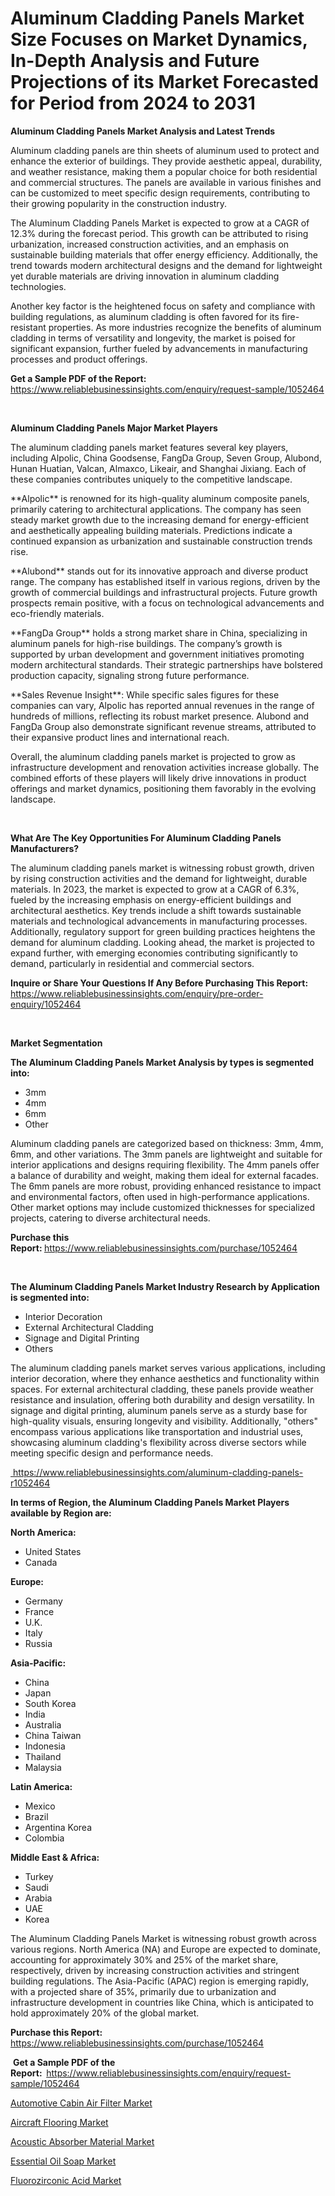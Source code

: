 <p><h1>Aluminum Cladding Panels Market Size Focuses on Market Dynamics, In-Depth Analysis and Future Projections of its Market Forecasted for Period from 2024 to 2031</h1></p><p><strong>Aluminum Cladding Panels Market Analysis and Latest Trends</strong></p>
<p><p>Aluminum cladding panels are thin sheets of aluminum used to protect and enhance the exterior of buildings. They provide aesthetic appeal, durability, and weather resistance, making them a popular choice for both residential and commercial structures. The panels are available in various finishes and can be customized to meet specific design requirements, contributing to their growing popularity in the construction industry.</p><p>The Aluminum Cladding Panels Market is expected to grow at a CAGR of 12.3% during the forecast period. This growth can be attributed to rising urbanization, increased construction activities, and an emphasis on sustainable building materials that offer energy efficiency. Additionally, the trend towards modern architectural designs and the demand for lightweight yet durable materials are driving innovation in aluminum cladding technologies.</p><p>Another key factor is the heightened focus on safety and compliance with building regulations, as aluminum cladding is often favored for its fire-resistant properties. As more industries recognize the benefits of aluminum cladding in terms of versatility and longevity, the market is poised for significant expansion, further fueled by advancements in manufacturing processes and product offerings.</p></p>
<p><strong>Get a Sample PDF of the Report:&nbsp;</strong> <a href="https://www.reliablebusinessinsights.com/enquiry/request-sample/1052464?utm_campaign=62&utm_medium=2&utm_source=Github&utm_content=ia&utm_term=15112024&utm_id=aluminum-cladding-panels">https://www.reliablebusinessinsights.com/enquiry/request-sample/1052464</a></p>
<p>&nbsp;</p>
<p><strong>Aluminum Cladding Panels Major Market Players</strong></p>
<p><p>The aluminum cladding panels market features several key players, including Alpolic, China Goodsense, FangDa Group, Seven Group, Alubond, Hunan Huatian, Valcan, Almaxco, Likeair, and Shanghai Jixiang. Each of these companies contributes uniquely to the competitive landscape.</p><p>**Alpolic** is renowned for its high-quality aluminum composite panels, primarily catering to architectural applications. The company has seen steady market growth due to the increasing demand for energy-efficient and aesthetically appealing building materials. Predictions indicate a continued expansion as urbanization and sustainable construction trends rise.</p><p>**Alubond** stands out for its innovative approach and diverse product range. The company has established itself in various regions, driven by the growth of commercial buildings and infrastructural projects. Future growth prospects remain positive, with a focus on technological advancements and eco-friendly materials.</p><p>**FangDa Group** holds a strong market share in China, specializing in aluminum panels for high-rise buildings. The company’s growth is supported by urban development and government initiatives promoting modern architectural standards. Their strategic partnerships have bolstered production capacity, signaling strong future performance.</p><p>**Sales Revenue Insight**: While specific sales figures for these companies can vary, Alpolic has reported annual revenues in the range of hundreds of millions, reflecting its robust market presence. Alubond and FangDa Group also demonstrate significant revenue streams, attributed to their expansive product lines and international reach.</p><p>Overall, the aluminum cladding panels market is projected to grow as infrastructure development and renovation activities increase globally. The combined efforts of these players will likely drive innovations in product offerings and market dynamics, positioning them favorably in the evolving landscape.</p></p>
<p>&nbsp;</p>
<p><strong>What Are The Key Opportunities For Aluminum Cladding Panels Manufacturers?</strong></p>
<p><p>The aluminum cladding panels market is witnessing robust growth, driven by rising construction activities and the demand for lightweight, durable materials. In 2023, the market is expected to grow at a CAGR of 6.3%, fueled by the increasing emphasis on energy-efficient buildings and architectural aesthetics. Key trends include a shift towards sustainable materials and technological advancements in manufacturing processes. Additionally, regulatory support for green building practices heightens the demand for aluminum cladding. Looking ahead, the market is projected to expand further, with emerging economies contributing significantly to demand, particularly in residential and commercial sectors.</p></p>
<p><strong>Inquire or Share Your Questions If Any Before Purchasing This Report:</strong> <a href="https://www.reliablebusinessinsights.com/enquiry/pre-order-enquiry/1052464?utm_campaign=62&utm_medium=2&utm_source=Github&utm_content=ia&utm_term=15112024&utm_id=aluminum-cladding-panels">https://www.reliablebusinessinsights.com/enquiry/pre-order-enquiry/1052464</a></p>
<p>&nbsp;</p>
<p><strong>Market Segmentation</strong></p>
<p><strong>The Aluminum Cladding Panels Market Analysis by types is segmented into:</strong></p>
<p><ul><li>3mm</li><li>4mm</li><li>6mm</li><li>Other</li></ul></p>
<p><p>Aluminum cladding panels are categorized based on thickness: 3mm, 4mm, 6mm, and other variations. The 3mm panels are lightweight and suitable for interior applications and designs requiring flexibility. The 4mm panels offer a balance of durability and weight, making them ideal for external facades. The 6mm panels are more robust, providing enhanced resistance to impact and environmental factors, often used in high-performance applications. Other market options may include customized thicknesses for specialized projects, catering to diverse architectural needs.</p></p>
<p><strong>Purchase this Report:&nbsp;</strong><a href="https://www.reliablebusinessinsights.com/purchase/1052464?utm_campaign=62&utm_medium=2&utm_source=Github&utm_content=ia&utm_term=15112024&utm_id=aluminum-cladding-panels">https://www.reliablebusinessinsights.com/purchase/1052464</a></p>
<p>&nbsp;</p>
<p><strong>The Aluminum Cladding Panels Market Industry Research by Application is segmented into:</strong></p>
<p><ul><li>Interior Decoration</li><li>External Architectural Cladding</li><li>Signage and Digital Printing</li><li>Others</li></ul></p>
<p><p>The aluminum cladding panels market serves various applications, including interior decoration, where they enhance aesthetics and functionality within spaces. For external architectural cladding, these panels provide weather resistance and insulation, offering both durability and design versatility. In signage and digital printing, aluminum panels serve as a sturdy base for high-quality visuals, ensuring longevity and visibility. Additionally, "others" encompass various applications like transportation and industrial uses, showcasing aluminum cladding's flexibility across diverse sectors while meeting specific design and performance needs.</p></p>
<p><a href="https://www.reliablebusinessinsights.com/aluminum-cladding-panels-r1052464?utm_campaign=62&utm_medium=2&utm_source=Github&utm_content=ia&utm_term=15112024&utm_id=aluminum-cladding-panels">&nbsp;https://www.reliablebusinessinsights.com/aluminum-cladding-panels-r1052464</a></p>
<p><strong>In terms of Region, the Aluminum Cladding Panels Market Players available by Region are:</strong></p>
<p>
    <p> <strong> North America: </strong>
        <ul>
            <li>United States</li>
            <li>Canada</li>
        </ul>
        </p> 
    <p> <strong> Europe: </strong>
        <ul>
            <li>Germany</li>
            <li>France</li>
            <li>U.K.</li>
            <li>Italy</li>
            <li>Russia</li>
        </ul>
        </p> 
    <p> <strong> Asia-Pacific: </strong>
        <ul>
            <li>China</li>
            <li>Japan</li>
            <li>South Korea</li>
            <li>India</li>
            <li>Australia</li>
            <li>China Taiwan</li>
            <li>Indonesia</li>
            <li>Thailand</li>
            <li>Malaysia</li>
        </ul>
        </p> 
    <p> <strong> Latin America: </strong>
        <ul>
            <li>Mexico</li>
            <li>Brazil</li>
            <li>Argentina Korea</li>
            <li>Colombia</li>
        </ul>
        </p> 
    <p> <strong> Middle East & Africa: </strong>
        <ul>
            <li>Turkey</li>
            <li>Saudi</li>
            <li>Arabia</li>
            <li>UAE</li>
            <li>Korea</li>
        </ul>
    </p>
    </p>
<p><p>The Aluminum Cladding Panels Market is witnessing robust growth across various regions. North America (NA) and Europe are expected to dominate, accounting for approximately 30% and 25% of the market share, respectively, driven by increasing construction activities and stringent building regulations. The Asia-Pacific (APAC) region is emerging rapidly, with a projected share of 35%, primarily due to urbanization and infrastructure development in countries like China, which is anticipated to hold approximately 20% of the global market.</p></p>
<p><strong>Purchase this Report: </strong><a href="https://www.reliablebusinessinsights.com/purchase/1052464?utm_campaign=62&utm_medium=2&utm_source=Github&utm_content=ia&utm_term=15112024&utm_id=aluminum-cladding-panels">https://www.reliablebusinessinsights.com/purchase/1052464</a></p>
<p>&nbsp;<strong>Get a Sample PDF of the Report:&nbsp;&nbsp;</strong><a href="https://www.reliablebusinessinsights.com/enquiry/request-sample/1052464?utm_campaign=62&utm_medium=2&utm_source=Github&utm_content=ia&utm_term=15112024&utm_id=aluminum-cladding-panels">https://www.reliablebusinessinsights.com/enquiry/request-sample/1052464</a></p>
<p><strong></strong></p>
<p><p><a href="https://issuu.com/reportprime-2/docs/automotive-cabin-air-filter-market-_2ec9b65d81e23a?utm_campaign=62&utm_medium=2&utm_source=Github&utm_content=ia&utm_term=15112024&utm_id=aluminum-cladding-panels">Automotive Cabin Air Filter Market</a></p><p><a href="https://github.com/edwinseeleyor/Market-Research-Report-List-1/blob/main/aircraft-flooring-market.md?utm_campaign=62&utm_medium=2&utm_source=Github&utm_content=ia&utm_term=15112024&utm_id=aluminum-cladding-panels">Aircraft Flooring Market</a></p><p><a href="https://github.com/AshikRahman665/Market-Research-Report-List-1/blob/main/acoustic-absorber-material-market.md?utm_campaign=62&utm_medium=2&utm_source=Github&utm_content=ia&utm_term=15112024&utm_id=aluminum-cladding-panels">Acoustic Absorber Material Market</a></p><p><a href="https://www.linkedin.com/pulse/strategic-roadmap-global-essential-oil-soap-market-insights-opportunities-mneuc?utm_campaign=62&utm_medium=2&utm_source=Github&utm_content=ia&utm_term=15112024&utm_id=aluminum-cladding-panels">Essential Oil Soap Market</a></p><p><a href="https://www.linkedin.com/pulse/fluorozirconic-acid-market2024-2031-industry-insights-z5urf?utm_campaign=62&utm_medium=2&utm_source=Github&utm_content=ia&utm_term=15112024&utm_id=aluminum-cladding-panels">Fluorozirconic Acid Market</a></p></p>